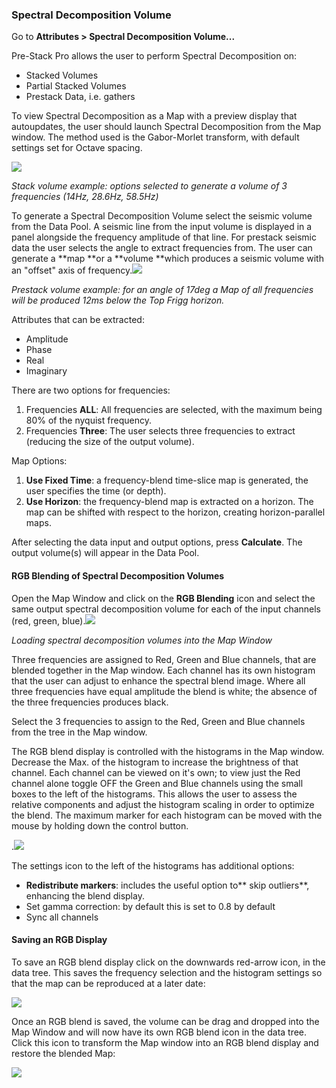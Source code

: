 ### Spectral Decomposition Volume

Go to **Attributes &gt; Spectral Decomposition Volume...**

Pre-Stack Pro allows the user to perform Spectral Decomposition on:

* Stacked Volumes
* Partial Stacked Volumes
* Prestack Data, i.e. gathers

To view Spectral Decomposition as a Map with a preview display that autoupdates, the user should launch Spectral Decomposition from the Map window. The method used is the Gabor-Morlet transform, with default settings set for Octave spacing.

![](/assets/sp_decompvol_02.png)

_Stack volume example: options selected to generate a volume of 3 frequencies \(14Hz, 28.6Hz, 58.5Hz\)_

To generate a Spectral Decomposition Volume select the seismic volume from the Data Pool. A seismic line from the input volume is displayed in a panel alongside the frequency amplitude of that line. For prestack seismic data the user selects the angle to extract frequencies from. The user can generate a **map **or a **volume **which produces a seismic volume with an "offset" axis of frequency.![](/assets/sp_decompvol_prestack_03.png)

_Prestack volume example: for an angle of 17deg a Map of all frequencies will be produced 12ms below the Top Frigg horizon._

Attributes that can be extracted:

* Amplitude
* Phase
* Real
* Imaginary

There are two options for frequencies:

1. Frequencies **ALL**: All frequencies are selected, with the maximum being 80% of the nyquist frequency.  
2. Frequencies **Three**: The user selects three frequencies to extract \(reducing the size of the output volume\).

Map Options:

1. **Use Fixed Time**: a frequency-blend time-slice map is generated, the user specifies the time \(or depth\).
2. **Use Horizon**: the frequency-blend map is extracted on a horizon. The map can be shifted with respect to the horizon, creating horizon-parallel maps.

After selecting the data input and output options, press **Calculate**. The output volume\(s\) will appear in the Data Pool.

#### RGB Blending of Spectral Decomposition Volumes

Open the Map Window and click on the **RGB Blending** icon and select the same output spectral decomposition volume for each of the input channels \(red, green, blue\).![](/assets/sp_decompvol_loading-map_04.png)

_Loading spectral decomposition volumes into the Map Window_

Three frequencies are assigned to Red, Green and Blue channels, that are blended together in the Map window. Each channel has its own histogram that the user can adjust to enhance the spectral blend image. Where all three frequencies have equal amplitude the blend is white; the absence of the three frequencies produces black.

Select the 3 frequencies to assign to the Red, Green and Blue channels from the tree in the Map window.

The RGB blend display is controlled with the histograms in the Map window. Decrease the Max. of the histogram to increase the brightness of that channel. Each channel can be viewed on it's own; to view just the Red channel alone toggle OFF the Green and Blue channels using the small boxes to the left of the histograms. This allows the user to assess the relative components and adjust the histogram scaling in order to optimize the blend. The maximum marker for each histogram can be moved with the mouse by holding down the control button.

.![](/assets/sp_decompvol_loading-map_05.png)

The settings icon to the left of the histograms has additional options:

* **Redistribute markers**: includes the useful option to** skip outliers**, enhancing the blend display.
* Set gamma correction: by default this is set to 0.8 by default
* Sync all channels

#### Saving an RGB Display

To save an RGB blend display click on the downwards red-arrow icon, in the data tree. This saves the frequency selection and the histogram settings so that the map can be reproduced at a later date:

![](/assets/sp_decompvol_savingrgb_06.png)

Once an RGB blend is saved, the volume can be drag and dropped into the Map Window and will now have its own RGB blend icon in the data tree. Click this icon to transform the Map window into an RGB blend display and restore the blended Map:

![](/assets/sp_decompvol_reload_07.png)



